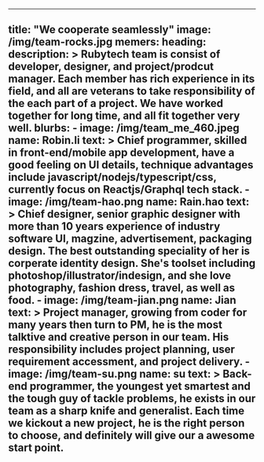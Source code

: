 ---

title: "We cooperate seamlessly"
image: /img/team-rocks.jpg
memers:
  heading: 
  description: >
    Rubytech team is consist of developer, designer, and project/prodcut manager.
    Each member has rich experience in its field, and all are veterans to take responsibility of the each part of a project. We have worked together for long time, and all fit together very well.
  blurbs:
    - image: /img/team_me_460.jpeg
      name: Robin.li
      text: >
        Chief programmer, skilled in front-end/mobile app development, have a good feeling on UI details, technique advantages include javascript/nodejs/typescript/css, currently focus on Reactjs/Graphql tech stack.
    - image: /img/team-hao.png
      name: Rain.hao
      text: >
        Chief designer, senior graphic designer with more than 10 years experience of industry software UI, magzine, advertisement, packaging design. The best outstanding speciality of her is corperate identity design. She's toolset including photoshop/illustrator/indesign, and she love photography, fashion dress, travel, as well as food.
    - image: /img/team-jian.png
      name: Jian
      text: >
        Project manager,  growing from coder for many years then turn to PM, he is the most talktive and creative person in our team. His responsibility includes project planning, user requirement accessment, and project delivery.
    - image: /img/team-su.png
      name: su
      text: >
        Back-end programmer, the youngest yet smartest and the tough guy of tackle problems, he exists in our team as a sharp knife and generalist. Each time we kickout a new project, he is the right person to choose, and definitely will give our a awesome start point.
---